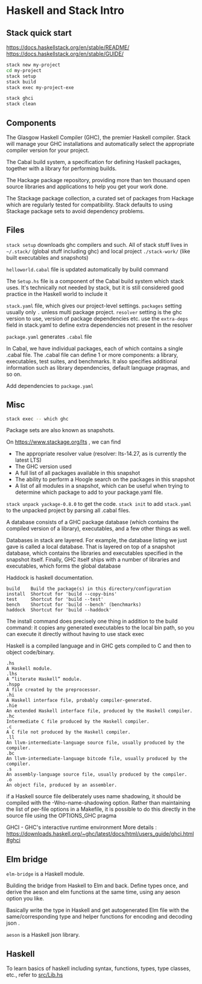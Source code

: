 # Haskell and Stack Intro

## Stack quick start

https://docs.haskellstack.org/en/stable/README/
https://docs.haskellstack.org/en/stable/GUIDE/

```bash
stack new my-project
cd my-project
stack setup
stack build
stack exec my-project-exe

stack ghci
stack clean
```

## Components

The Glasgow Haskell Compiler (GHC), the premier Haskell compiler. Stack will manage your GHC installations and automatically select the appropriate compiler version for your project.

The Cabal build system, a specification for defining Haskell packages, together with a library for performing builds.

The Hackage package repository, providing more than ten thousand open source libraries and applications to help you get your work done.

The Stackage package collection, a curated set of packages from Hackage which are regularly tested for compatibility. Stack defaults to using Stackage package sets to avoid dependency problems.

## Files

`stack setup` downloads ghc compilers and such.
All of stack stuff lives in `~/.stack/` (global stuff including ghc) and local project `./stack-work/` (like built executables and snapshots)

`helloworld.cabal` file is updated automatically by build command

The `Setup.hs` file is a component of the Cabal build system which stack uses. It's technically not needed by stack, but it is still considered good practice in the Haskell world to include it

`stack.yaml` file, which gives our project-level settings. `packages` setting usually only `.` unless multi package project.
`resolver` setting is the ghc version to use, version of package dependencies etc.
use the `extra-deps` field in stack.yaml to define extra dependencies not present in the resolver

`package.yaml` generates `.cabal` file

In Cabal, we have individual packages, each of which contains a single .cabal file. The .cabal file can define 1 or more components: a library, executables, test suites, and benchmarks. It also specifies additional information such as library dependencies, default language pragmas, and so on.

Add dependencies to `package.yaml`


## Misc

```bash
stack exec -- which ghc
```

Package sets are also known as snapshots.

On https://www.stackage.org/lts , we can find

- The appropriate resolver value (resolver: lts-14.27, as is currently the latest LTS)
- The GHC version used
- A full list of all packages available in this snapshot
- The ability to perform a Hoogle search on the packages in this snapshot
- A list of all modules in a snapshot, which can be useful when trying to determine which package to add to your  package.yaml file.


`stack unpack yackage-0.8.0` to get the code.
`stack init` to add `stack.yaml` to the unpacked project by parsing all .cabal files.


 A database consists of a GHC package database (which contains the compiled version of a library), executables, and a few other things as well.

Databases in stack are layered. For example, the database listing we just gave is called a local database. That is layered on top of a snapshot database, which contains the libraries and executables specified in the snapshot itself. Finally, GHC itself ships with a number of libraries and executables, which forms the global database

Haddock is haskell documentation.


```
build    Build the package(s) in this directory/configuration
install  Shortcut for 'build --copy-bins'
test     Shortcut for 'build --test'
bench    Shortcut for 'build --bench' (benchmarks)
haddock  Shortcut for 'build --haddock'
```

The install command does precisely one thing in addition to the build command: it copies any generated executables to the local bin path, so you can execute it directly without having to use stack exec

Haskell is a compiled language and in GHC gets compiled to C and then to object code/binary.

```
.hs
A Haskell module.
.lhs
A “literate Haskell” module.
.hspp
A file created by the preprocessor.
.hi
A Haskell interface file, probably compiler-generated.
.hie
An extended Haskell interface file, produced by the Haskell compiler.
.hc
Intermediate C file produced by the Haskell compiler.
.c
A C file not produced by the Haskell compiler.
.ll
An llvm-intermediate-language source file, usually produced by the compiler.
.bc
An llvm-intermediate-language bitcode file, usually produced by the compiler.
.s
An assembly-language source file, usually produced by the compiler.
.o
An object file, produced by an assembler.
```

if a Haskell source file deliberately uses name shadowing, it should be compiled with the -Wno-name-shadowing option. Rather than maintaining the list of per-file options in a Makefile, it is possible to do this directly in the source file using the OPTIONS_GHC pragma

GHCI - GHC's interactive runtime environment
More details : https://downloads.haskell.org/~ghc/latest/docs/html/users_guide/ghci.html#ghci


## Elm bridge

`elm-bridge` is a Haskell module.

Building the bridge from Haskell to Elm and back. Define types once, and derive the aeson and elm functions at the same time, using any aeson option you like.

Basically write the type in Haskell and get autogenerated Elm file with the same/corresponding type and helper functions for encoding and decoding json .

`aeson` is a Haskell json library.

## Haskell

To learn basics of haskell including syntax, functions, types, type classes, etc., refer to [src/Lib.hs](src/Lib.hs)
